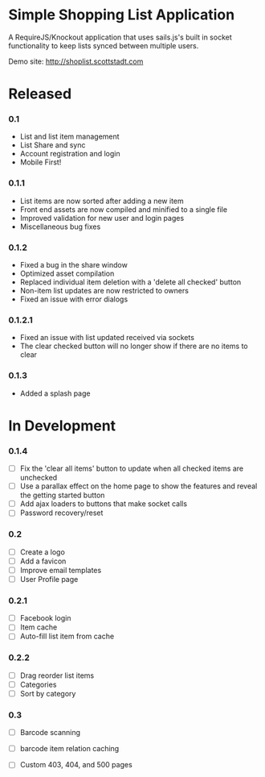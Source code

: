 Simple Shopping List Application
================================

A RequireJS/Knockout application that uses sails.js's built in socket functionality to keep lists synced between multiple users.

Demo site: http://shoplist.scottstadt.com

# Released

### 0.1

 - List and list item management
 - List Share and sync
 - Account registration and login
 - Mobile First!

### 0.1.1

 - List items are now sorted after adding a new item
 - Front end assets are now compiled and minified to a single file
 - Improved validation for new user and login pages
 - Miscellaneous bug fixes

### 0.1.2

 - Fixed a bug in the share window
 - Optimized asset compilation
 - Replaced individual item deletion with a 'delete all checked' button
 - Non-item list updates are now restricted to owners
 - Fixed an issue with error dialogs

### 0.1.2.1

 - Fixed an issue with list updated received via sockets
 - The clear checked button will no longer show if there are no items to clear

### 0.1.3

 - Added a splash page

# In Development

### 0.1.4

 - [ ] Fix the 'clear all items' button to update when all checked items are unchecked
 - [ ] Use a parallax effect on the home page to show the features and reveal the getting started button
 - [ ] Add ajax loaders to buttons that make socket calls
 - [ ] Password recovery/reset

### 0.2

 - [ ] Create a logo
 - [ ] Add a favicon
 - [ ] Improve email templates
 - [ ] User Profile page

### 0.2.1

 - [ ] Facebook login
 - [ ] Item cache
 - [ ] Auto-fill list item from cache

### 0.2.2

 - [ ] Drag reorder list items
 - [ ] Categories
 - [ ] Sort by category

### 0.3

 - [ ] Barcode scanning
 - [ ] barcode item relation caching
 - [ ] Custom 403, 404, and 500 pages


